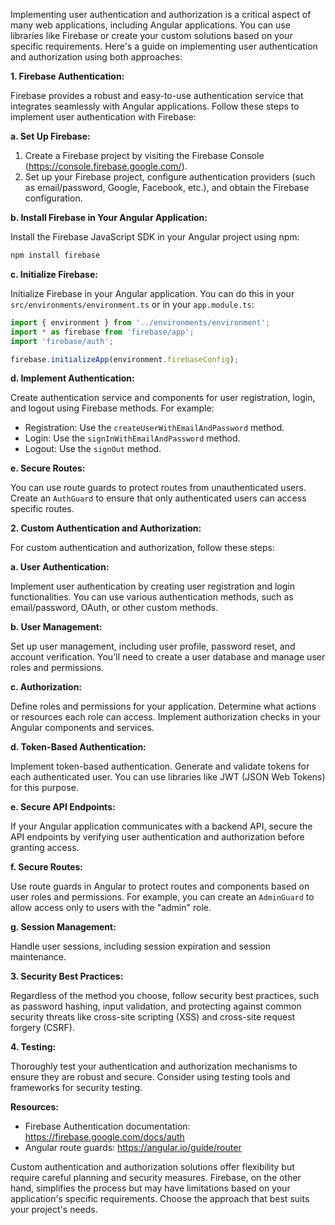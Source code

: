 Implementing user authentication and authorization is a critical aspect of many web applications, including Angular applications. You can use libraries like Firebase or create your custom solutions based on your specific requirements. Here's a guide on implementing user authentication and authorization using both approaches:

**1. Firebase Authentication:**

Firebase provides a robust and easy-to-use authentication service that integrates seamlessly with Angular applications. Follow these steps to implement user authentication with Firebase:

**a. Set Up Firebase:**

1. Create a Firebase project by visiting the Firebase Console (https://console.firebase.google.com/).
2. Set up your Firebase project, configure authentication providers (such as email/password, Google, Facebook, etc.), and obtain the Firebase configuration.

**b. Install Firebase in Your Angular Application:**

Install the Firebase JavaScript SDK in your Angular project using npm:

```bash
npm install firebase
```

**c. Initialize Firebase:**

Initialize Firebase in your Angular application. You can do this in your `src/environments/environment.ts` or in your `app.module.ts`:

```typescript
import { environment } from '../environments/environment';
import * as firebase from 'firebase/app';
import 'firebase/auth';

firebase.initializeApp(environment.firebaseConfig);
```

**d. Implement Authentication:**

Create authentication service and components for user registration, login, and logout using Firebase methods. For example:

- Registration: Use the `createUserWithEmailAndPassword` method.
- Login: Use the `signInWithEmailAndPassword` method.
- Logout: Use the `signOut` method.

**e. Secure Routes:**

You can use route guards to protect routes from unauthenticated users. Create an `AuthGuard` to ensure that only authenticated users can access specific routes.

**2. Custom Authentication and Authorization:**

For custom authentication and authorization, follow these steps:

**a. User Authentication:**

Implement user authentication by creating user registration and login functionalities. You can use various authentication methods, such as email/password, OAuth, or other custom methods.

**b. User Management:**

Set up user management, including user profile, password reset, and account verification. You'll need to create a user database and manage user roles and permissions.

**c. Authorization:**

Define roles and permissions for your application. Determine what actions or resources each role can access. Implement authorization checks in your Angular components and services.

**d. Token-Based Authentication:**

Implement token-based authentication. Generate and validate tokens for each authenticated user. You can use libraries like JWT (JSON Web Tokens) for this purpose.

**e. Secure API Endpoints:**

If your Angular application communicates with a backend API, secure the API endpoints by verifying user authentication and authorization before granting access.

**f. Secure Routes:**

Use route guards in Angular to protect routes and components based on user roles and permissions. For example, you can create an `AdminGuard` to allow access only to users with the "admin" role.

**g. Session Management:**

Handle user sessions, including session expiration and session maintenance.

**3. Security Best Practices:**

Regardless of the method you choose, follow security best practices, such as password hashing, input validation, and protecting against common security threats like cross-site scripting (XSS) and cross-site request forgery (CSRF).

**4. Testing:**

Thoroughly test your authentication and authorization mechanisms to ensure they are robust and secure. Consider using testing tools and frameworks for security testing.

**Resources:**

- Firebase Authentication documentation: https://firebase.google.com/docs/auth
- Angular route guards: https://angular.io/guide/router

Custom authentication and authorization solutions offer flexibility but require careful planning and security measures. Firebase, on the other hand, simplifies the process but may have limitations based on your application's specific requirements. Choose the approach that best suits your project's needs.